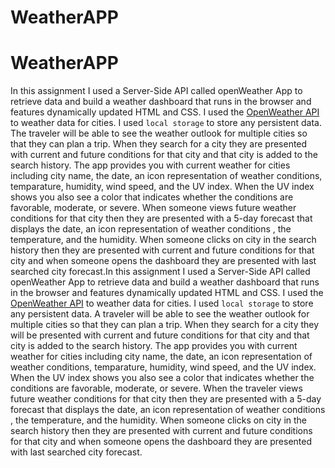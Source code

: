 # WeatherAPP

# WeatherAPP

In this assignment I used a Server-Side API called openWeather App to retrieve data and build a weather dashboard that runs in the browser and features dynamically updated HTML and CSS. I used the [OpenWeather API](https://openweathermap.org/api) to weather data for cities. I used `local storage` to store any persistent data. The traveler will be able to see the weather outlook for multiple cities so that they can plan a trip. When they search for a city they are presented with current and future conditions for that city and that city is added to the search history. The app provides you with current weather for cities including city name, the date, an icon representation of weather conditions, temparature, humidity, wind speed, and the UV index. When the UV index shows you also see a color that indicates whether the conditions are favorable, moderate, or severe. When someone views future weather conditions for that city then they are presented with a 5-day forecast that displays the date, an icon representation of weather conditions , the temperature, and the humidity. When someone clicks on city in the search history then they are presented with current and future conditions for that city and when someone opens the dashboard they are presented with last searched city forecast.In this assignment I used a Server-Side API called openWeather App to retrieve data and build a weather dashboard that runs in the browser and features dynamically updated HTML and CSS. I used the [OpenWeather API](https://openweathermap.org/api) to weather data for cities. I used `local storage` to store any persistent data. A traveler will be able to see the weather outlook for multiple cities so that they can plan a trip. When they search for a city they will be presented with current and future conditions for that city and that city is added to the search history. The app provides you with current weather for cities including city name, the date, an icon representation of weather conditions, temparature, humidity, wind speed, and the UV index. When the UV index shows you also see a color that indicates whether the conditions are favorable, moderate, or severe. When the traveler views future weather conditions for that city then they are presented with a 5-day forecast that displays the date, an icon representation of weather conditions , the temperature, and the humidity. When someone clicks on city in the search history then they are presented with current and future conditions for that city and when someone opens the dashboard they are presented with last searched city forecast.
